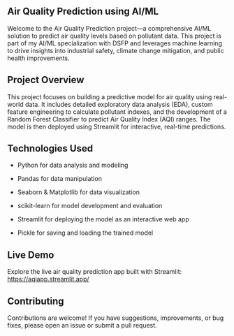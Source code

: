## Air Quality Prediction using AI/ML
Welcome to the Air Quality Prediction project—a comprehensive AI/ML solution to predict air quality levels based on pollutant data. This project is part of my AI/ML specialization with DSFP and leverages machine learning to drive insights into industrial safety, climate change mitigation, and public health improvements.

## Project Overview
This project focuses on building a predictive model for air quality using real-world data. It includes detailed exploratory data analysis (EDA), custom feature engineering to calculate pollutant indexes, and the development of a Random Forest Classifier to predict Air Quality Index (AQI) ranges. The model is then deployed using Streamlit for interactive, real-time predictions.

## Technologies Used
- Python for data analysis and modeling

- Pandas for data manipulation

- Seaborn & Matplotlib for data visualization

- scikit-learn for model development and evaluation

- Streamlit for deploying the model as an interactive web app

- Pickle for saving and loading the trained model

## Live Demo
Explore the live air quality prediction app built with Streamlit: https://aqiapp.streamlit.app/

## Contributing
Contributions are welcome! If you have suggestions, improvements, or bug fixes, please open an issue or submit a pull request.
